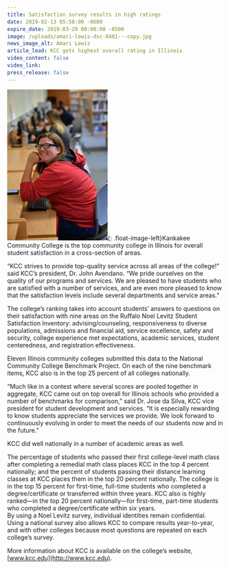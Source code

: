 ```yaml
---
title: Satisfaction survey results in high ratings
date: 2019-02-13 05:58:00 -0600
expire_date: 2019-03-29 00:00:00 -0500
image: /uploads/amari-lewis-dsc-8481---copy.jpg
news_image_alt: Amari Lewis
article_lead: KCC gets highest overall rating in Illinois
video_content: false
video_link:
press_release: false
---
```


![](/uploads/caitlyn-lease-sc-8376---copy.jpg){: .float-image-left}Kankakee Community College is the top community college in Illinois for overall student satisfaction in a cross-section of areas.

“KCC strives to provide top-quality service across all areas of the college!” said KCC’s president, Dr. John Avendano. “We pride ourselves on the quality of our programs and services. We are pleased to have students who are satisfied with a number of services, and are even more pleased to know that the satisfaction levels include several departments and service areas.”

The college’s ranking takes into account students’ answers to questions on their satisfaction with nine areas on the Ruffalo Noel Levitz Student Satisfaction Inventory: advising/counseling, responsiveness to diverse populations, admissions and financial aid, service excellence, safety and security, college experience met expectations, academic services, student centeredness, and registration effectiveness.

Eleven Illinois community colleges submitted this data to the National Community College Benchmark Project. On each of the nine benchmark items, KCC also is in the top 25 percent of all colleges nationally.

“Much like in a contest where several scores are pooled together in aggregate, KCC came out on top overall for Illinois schools who provided a number of benchmarks for comparison,” said Dr. Jose da Silva, KCC vice president for student development and services. “It is especially rewarding to know students appreciate the services we provide. We look forward to continuously evolving in order to meet the needs of our students now and in the future.”

KCC did well nationally in a number of academic areas as well.

The percentage of students who passed their first college-level math class after completing a remedial math class places KCC in the top 4 percent nationally; and the percent of students passing their distance learning classes at KCC places them in the top 20 percent nationally. The college is in the top 15 percent for first-time, full-time students who completed a degree/certificate or transferred within three years. KCC also is highly ranked—in the top 20 percent nationally—for first-time, part-time students who completed a degree/certificate within six years.<br>By using a Noel Levitz survey, individual identities remain confidential. Using a national survey also allows KCC to compare results year-to-year, and with other colleges because most questions are repeated on each college’s survey.

More information about KCC is available on the college’s website, [www.kcc.edu](http://www.kcc.edu).